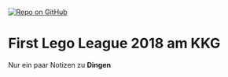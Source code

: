 [![Repo on GitHub](https://img.shields.io/badge/repo-GitHub-3D76C2.svg)](https://github.com/kaethebots/fll2018)
# First Lego League 2018 am KKG

Nur ein paar Notizen zu **Dingen**
